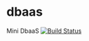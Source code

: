 # dbaas
Mini DbaaS
[![Build Status](https://travis-ci.org/ajoyac/dbaas.svg?branch=master)](https://travis-ci.org/ajoyac/dbaas)
